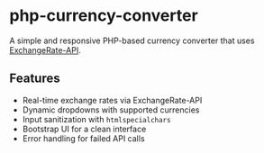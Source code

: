 # php-currency-converter
A simple and responsive PHP-based currency converter that uses [ExchangeRate-API](https://www.exchangerate-api.com/).

## Features
- Real-time exchange rates via ExchangeRate-API
- Dynamic dropdowns with supported currencies
- Input sanitization with `htmlspecialchars`
- Bootstrap UI for a clean interface
- Error handling for failed API calls
